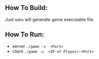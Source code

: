 ## How To Build:
  Just `make` will generate game executable file.  
## How To Run:
- server `./game -s  <Port>`
- client `./game -c  <IP-of-Player>:<Port>`
